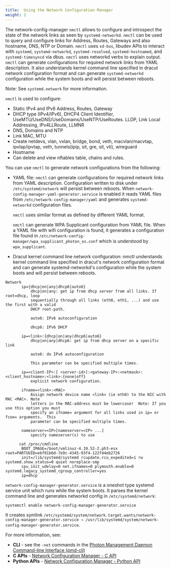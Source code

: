 ```yaml
---
title:  Using the Network Configuration Manager
weight: 2
---
```


The network-config-manager `nmctl` allows to configure and introspect the state of the network links as seen by `systemd-networkd`. `nmctl` can be used to query and configure links for Address, Routes, Gateways and also hostname, DNS, NTP or Domain. `nmctl` uses `sd-bus`, libudev APIs to interact with `systemd`, `systemd-networkd`, `systemd-resolved`, `systemd-hostnamed`, and `systemd-timesyncd` via dbus. `nmctl` uses networkd verbs to explain output. `nmctl` can generate configurations for required network links from YAML description. It also understands kernel command line specified in dracut network configuration format and can generate `systemd-networkd` configuration while the system boots and will persist between reboots.

Note: See `systemd.network` for more information.

`nmctl` is used to configure:

- Static IPv4 and IPv6 Address, Routes, Gateway
- DHCP type (IPv4/IPv6), DHCP4 Client Identifier, UseMTU/UseDNS/UseDomains/UseNTP/UseRoutes.
LLDP, Link Local Addressing, IPv4LLRoute, LLMNR
- DNS, Domains and NTP
- Link MAC, MTU
- Create netdevs, vlan, vxlan, bridge, bond, veth, macvlan/macvtap, ipvlap/ipvtap, veth, tunnels(ipip, sit, gre, sit, vti), wireguard
- Hostname
- Can delete and view nftables table, chains and rules.

You can use `nmctl` to generate network configurations from the following:

- YAML file: `nmctl` can generate configurations for required network links from YAML description. Configuration written to disk under `/etc/systemd/network` will persist between reboots. When `network-config-manager-yaml-generator.service` is enabled it reads YAML files from `/etc/network-config-manager/yaml` and generates `systemd-networkd` configuration files.

    `nmctl` uses similar format as defined by different YAML format.

    `nmctl` can generate WPA Supplicant configuration from YAML file. When a YAML file with wifi configuration is found, it generates a configuration file found in `/etc/network-config-manager/wpa_supplicant_photon_os.conf` which is understood by `wpa_supplicant`.

- Dracut kernel command line network configuration: nmctl understands kernel command line specified in dracut's network configuration format and can generate systemd-networkd's configuration while the system boots and will persist between reboots.

```console
Network
       ip={dhcp|on|any|dhcp6|auto6}
           dhcp|on|any: get ip from dhcp server from all links. If root=dhcp, loop
           sequentially through all links (eth0, eth1, ...) and use the first with a valid
           DHCP root-path.

           auto6: IPv6 autoconfiguration

           dhcp6: IPv6 DHCP

       ip=<link>:{dhcp|on|any|dhcp6|auto6}
           dhcp|on|any|dhcp6: get ip from dhcp server on a specific link

           auto6: do IPv6 autoconfiguration

           This parameter can be specified multiple times.

       ip=<client-IP>:[ <server-id>]:<gateway-IP>:<netmask>:<client_hostname>:<link>:{none|off}
           explicit network configuration.

       ifname=<link>:<MAC>
           Assign network device name <link> (ie eth0) to the NIC with MAC <MAC>. Note
           letters in the MAC-address must be lowercase!  Note: If you use this option you must
           specify an ifname= argument for all links used in ip= or fcoe= arguments.  This
           parameter can be specified multiple times.

       nameserver=<IP>[nameserver=<IP> ...]
           specify nameserver(s) to use

      cat /proc/cmdline
       BOOT_IMAGE=/boot/vmlinuz-4.19.52-2.ph3-esx root=PARTUUID=ebf01b6d-7e9c-4345-93f4-122f44eb2726
       init=/lib/systemd/systemd rcupdate.rcu_expedited=1 rw systemd.show_status=0 quiet noreplace-smp
       cpu_init_udelay=0 net.ifnames=0 plymouth.enable=0 systemd.legacy_systemd_cgroup_controller=yes
       ip=dhcp
```

`network-config-manager-generator.service` is a oneshot type systemd service unit which runs while the system boots. It parses the kernel command line and generates networkd config in `/etc/systemd/network`:
    
```
systemctl enable network-config-manager-generator.service
```

It creates symlink `/etc/systemd/system/network.target.wants/network-config-manager-generator.service → /usr/lib/systemd/system/network-config-manager-generator.service`.



For more information, see:

- **CLI** - see the ``-net`` commands in the [Photon Management Daemon Command-line Interface (pmd-cli)](./command-line-reference/command-line-interfaces/photon-management-daemon-cli/)
- **C APIs** - [Network Configuration Manager - C API](./administration-guide/managing-network-configuration/netmgr.c/)
- **Python APIs** - [Network Configuration Manager - Python API](./administration-guide/managing-network-configuration/netmgr.python/)
